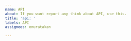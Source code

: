 ```yaml
---
name: API
about: If you want report any think about API, use this.
title: 'api: '
labels: API
assignees: onuratakan

---
```



